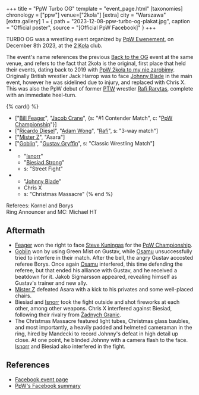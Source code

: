 +++
title = "PpW Turbo OG"
template = "event_page.html"
[taxonomies]
chronology = ["ppw"]
venue=["2kola"]
[extra]
city = "Warszawa"
[extra.gallery]
1 = { path = "2023-12-08-ppw-turbo-og-plakat.jpg", caption = "Official poster", source = "[Official PpW Facebook]" }
+++

TURBO OG was a wrestling event organized by [PpW Ewenement](@/o/ppw.md), on December 8th 2023, at the [2 Koła](@/v/2kola.md) club.

The event's name references the previous [Back to the OG](@/e/ppw/2023-02-04-ppw-back-to-the-og.md) event at the same venue, and refers to the fact that 2koła is the original, first place that held their events, dating back to 2019 with [PpW 2koła to my nie zarobimy](@/e/ppw/2019-12-07-ppw-2kola-to-my-nie-zarobimy.md).
Originally British wrestler Jack Harrop was to face [Johnny Blade](@/w/johnny-blade.md) in the main event, however he was sidelined due to injury, and replaced with Chris X.
This was also the PpW debut of former [PTW](@/o/ptw.md) wrestler [Rafi Rarytas](@/w/rafi.md), complete with an immediate heel-turn.

{% card() %}
- ["[Bill Feager](@/w/feager.md)", "[Jacob Crane](@/w/jacob-crane.md)", {s: "#1 Contender Match", c: "[PpW Championship](@/o/ppw.md#championships)"}]
- ["[Ricardo Diesel](@/w/ricardo-diesel.md)", "[Adam Wong](@/w/adam-wong.md)", "[Rafi](@/w/rafi.md)", s: "3-way match"]
- ["[Mister Z](@/w/mister-z.md)", "Asara"]
- ["[Goblin](@/w/goblin.md)", "[Gustav Gryffin](@/w/gustav-gryffin.md)", s: "Classic Wrestling Match"]
- - "[Isnorr](@/w/isnorr.md)"
  - "[Biesiad Strong](@/w/biesiad.md)"
  - s: "Street Fight"
- - "[Johnny Blade](@/w/johnny-blade.md)"
  - Chris X
  - s: "Christmas Massacre"
{% end %}

Referees: Kornel and Borys \
Ring Announcer and MC: Michael HT

## Aftermath

* [Feager](@/w/feager.md) won the right to face [Steve Kuningas](@/w/steve-kuningas.md) for the [PpW Championship](@/o/ppw.md#championships).
* [Goblin](@/w/goblin.md) won by using Green Mist on Gustav, while [Osamu](@/w/osamu.md) unsuccessfully tried to interfere in their match. After the bell, the angry Gustav accosted referee Borys. Once again [Osamu](@/w/osamu.md) interfered, this time defending the referee, but that ended his alliance with Gustav, and he received a beatdown for it. Jakob Sigmarsson appeared, revealing himself as Gustav's trainer and new ally.
* [Mister Z](@/w/mister-z.md) defeated Asara with a kick to his privates and some well-placed chairs.
* Biesiad and [Isnorr](@/w/isnorr.md) took the fight outside and shot fireworks at each other, among other weapons. Chris X interfered against Biesiad, following their rivalry from [Żadnych Granic](@/e/ppw/2023-09-23-ppw_mzw-zadnych-granic.md).
* The Christmas Massacre featured light tubes, Christmas glass baubles, and most importantly, a heavily padded and helmeted cameraman in the ring, hired by Mandecki to record Johnny's defeat in high detail up close. At one point, he blinded Johnny with a camera flash to the face. [Isnorr](@/w/isnorr.md) and Biesiad also interfered in the fight.

## References

* [Facebook event page](https://www.facebook.com/events/1375270156727790)
* [PpW's Facebook summary](https://www.facebook.com/OficjalnePPW/posts/pfbid0yBtcocDLLf2mU2ox3FyYjXK7Qem9hws3rW58juZudTEEXjyJG2vCDrQTrWKkywKZl)
